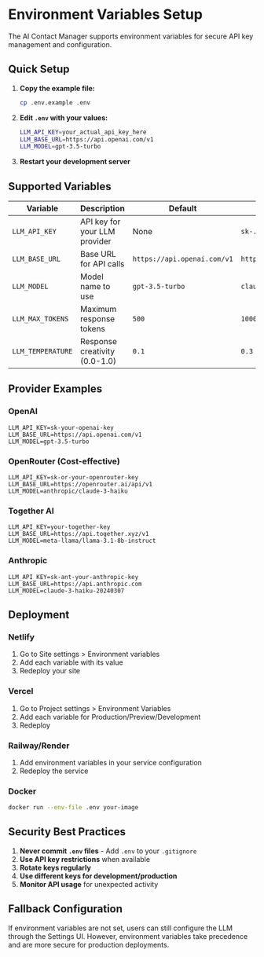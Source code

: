 # Environment Variables Setup

The AI Contact Manager supports environment variables for secure API key management and configuration.

## Quick Setup

1. **Copy the example file:**
   ```bash
   cp .env.example .env
   ```

2. **Edit `.env` with your values:**
   ```bash
   LLM_API_KEY=your_actual_api_key_here
   LLM_BASE_URL=https://api.openai.com/v1
   LLM_MODEL=gpt-3.5-turbo
   ```

3. **Restart your development server**

## Supported Variables

| Variable | Description | Default | Example |
|----------|-------------|---------|---------|
| `LLM_API_KEY` | API key for your LLM provider | None | `sk-...` |
| `LLM_BASE_URL` | Base URL for API calls | `https://api.openai.com/v1` | `https://openrouter.ai/api/v1` |
| `LLM_MODEL` | Model name to use | `gpt-3.5-turbo` | `claude-3-haiku-20240307` |
| `LLM_MAX_TOKENS` | Maximum response tokens | `500` | `1000` |
| `LLM_TEMPERATURE` | Response creativity (0.0-1.0) | `0.1` | `0.3` |

## Provider Examples

### OpenAI
```env
LLM_API_KEY=sk-your-openai-key
LLM_BASE_URL=https://api.openai.com/v1
LLM_MODEL=gpt-3.5-turbo
```

### OpenRouter (Cost-effective)
```env
LLM_API_KEY=sk-or-your-openrouter-key
LLM_BASE_URL=https://openrouter.ai/api/v1
LLM_MODEL=anthropic/claude-3-haiku
```

### Together AI
```env
LLM_API_KEY=your-together-key
LLM_BASE_URL=https://api.together.xyz/v1
LLM_MODEL=meta-llama/llama-3.1-8b-instruct
```

### Anthropic
```env
LLM_API_KEY=sk-ant-your-anthropic-key
LLM_BASE_URL=https://api.anthropic.com
LLM_MODEL=claude-3-haiku-20240307
```

## Deployment

### Netlify
1. Go to Site settings > Environment variables
2. Add each variable with its value
3. Redeploy your site

### Vercel
1. Go to Project settings > Environment Variables
2. Add each variable for Production/Preview/Development
3. Redeploy

### Railway/Render
1. Add environment variables in your service configuration
2. Redeploy the service

### Docker
```bash
docker run --env-file .env your-image
```

## Security Best Practices

1. **Never commit `.env` files** - Add `.env` to your `.gitignore`
2. **Use API key restrictions** when available
3. **Rotate keys regularly**
4. **Use different keys for development/production**
5. **Monitor API usage** for unexpected activity

## Fallback Configuration

If environment variables are not set, users can still configure the LLM through the Settings UI. However, environment variables take precedence and are more secure for production deployments.

